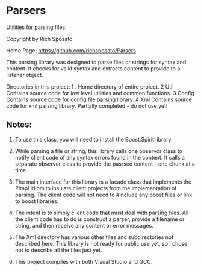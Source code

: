 # Parsers

Utilities for parsing files.

Copyright by Rich Sposato

Home Page: https://github.com/richsposato/Parsers


This parsing library was designed to parse files or strings for syntax and content. It checks for valid syntax and extracts content to provide to a listener object.


Directories in this project:
1 .	Home directory of entire project.
2 Util	Contains source code for low level utilities and common functions.
3 Config	Contains source code for config file parsing library.
4 Xml	Contains source code for xml parsing library.  Partially completed - do not use yet!

## Notes:

1. To use this class, you will need to install the Boost.Spirit library.

2. While parsing a file or string, this library calls one observor class to notify client code of any
   syntax errors found in the content.  It calls a separate observor class to provide the pasrsed
   content - one chunk at a time.

3. The main interface for this library is a facade class that implements the Pimpl Idiom to insulate
   client projects from the implementation of parsing.  The client code will not need to #include any
   boost files or link to boost libraries.

4. The intent is to simply client code that must deal with parsing files.  All the client code has to do
   is construct a parser, provide a filename or string, and then receive any content or error messages.

5. The Xml directory has various other files and subdirectories not described here.  This library is not
   ready for public use yet, so I chose not to describe all the files just yet.

6. This project compiles with both Visual Studio and GCC.
